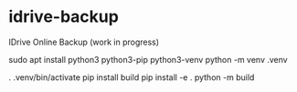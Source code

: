 # idrive-backup
IDrive Online Backup (work in progress)

sudo apt install python3 python3-pip python3-venv
python -m venv .venv

. .venv/bin/activate
pip install build
pip install -e .
python -m build
